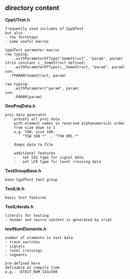 ## directory content

**CppUTest.h**
```
frequently used includes of CppUTest
but also
- the TestSteps
- some useful macros

CppUTest parameter macros
raw typing:
    .withParameterOfType("SomeStruct", "param", param)
strin constant c__SomeStruct defined:
    .withParameterOfType(c__SomeStruct, "param", param)
use:
  .TPARAM(SomeStruct, param)

raw typing:
    .withParameter("param", param)
use:
    .PARAM(param)
```

**GenProjData.h**
```
proj data generator
    presets all proj data
    with element names in reversed alphanumerical order
    from size down to 1
    e.g. TSW, size 100:
        "TSW 100 *" .. "TSW 001 *"

    dumps data to file

    additional features
    -   set SIG type for signal data
    -   set LCR type for level crossing data
```

**TestGroupBase.h**
```
base CppUTest test group
```

**TestLib.h**
```
basic test features
```

**TestLiterals.h**
```
literals for testing
- header and source content is generated by sript
```

**testNumElements.h**
```
number of elements in test data
- track switches
- signals
- level crossings
- segments

pre-defined here
definable at compile time
e.g.: -DTEST_NUM_SIG=500
```
